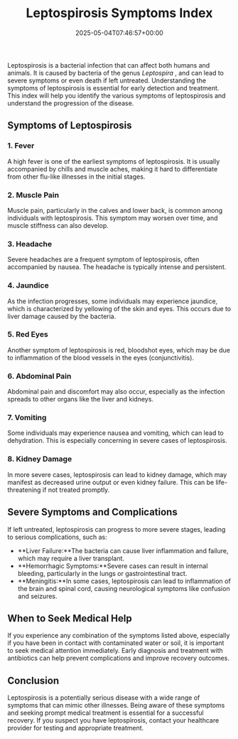 ﻿---
layout: post
title: Leptospirosis Symptoms Index
date: '2025-05-04T07:46:57+00:00'
categories:
- Guide
tags: []
slug: /leptospirosis-symptoms-index/
lastmod: 2025-05-07T12:21:28+03:00
---

Leptospirosis is a bacterial infection that can affect both humans and animals. It is caused by bacteria of the genus
*Leptospira*
, and can lead to severe symptoms or even death if left untreated. Understanding the symptoms of leptospirosis is essential for early detection and treatment. This index will help you identify the various symptoms of leptospirosis and understand the progression of the disease.
## Symptoms of Leptospirosis
### 1. Fever
A high fever is one of the earliest symptoms of leptospirosis. It is usually accompanied by chills and muscle aches, making it hard to differentiate from other flu-like illnesses in the initial stages.
### 2. Muscle Pain
Muscle pain, particularly in the calves and lower back, is common among individuals with leptospirosis. This symptom may worsen over time, and muscle stiffness can also develop.
### 3. Headache
Severe headaches are a frequent symptom of leptospirosis, often accompanied by nausea. The headache is typically intense and persistent.
### 4. Jaundice
As the infection progresses, some individuals may experience jaundice, which is characterized by yellowing of the skin and eyes. This occurs due to liver damage caused by the bacteria.
### 5. Red Eyes
Another symptom of leptospirosis is red, bloodshot eyes, which may be due to inflammation of the blood vessels in the eyes (conjunctivitis).
### 6. Abdominal Pain
Abdominal pain and discomfort may also occur, especially as the infection spreads to other organs like the liver and kidneys.
### 7. Vomiting
Some individuals may experience nausea and vomiting, which can lead to dehydration. This is especially concerning in severe cases of leptospirosis.
### 8. Kidney Damage
In more severe cases, leptospirosis can lead to kidney damage, which may manifest as decreased urine output or even kidney failure. This can be life-threatening if not treated promptly.
## Severe Symptoms and Complications
If left untreated, leptospirosis can progress to more severe stages, leading to serious complications, such as:
- **Liver Failure:**The bacteria can cause liver inflammation and failure, which may require a liver transplant.
- **Hemorrhagic Symptoms:**Severe cases can result in internal bleeding, particularly in the lungs or gastrointestinal tract.
- **Meningitis:**In some cases, leptospirosis can lead to inflammation of the brain and spinal cord, causing neurological symptoms like confusion and seizures.
## When to Seek Medical Help
If you experience any combination of the symptoms listed above, especially if you have been in contact with contaminated water or soil, it is important to seek medical attention immediately. Early diagnosis and treatment with antibiotics can help prevent complications and improve recovery outcomes.
## Conclusion
Leptospirosis is a potentially serious disease with a wide range of symptoms that can mimic other illnesses. Being aware of these symptoms and seeking prompt medical treatment is essential for a successful recovery. If you suspect you have leptospirosis, contact your healthcare provider for testing and appropriate treatment.